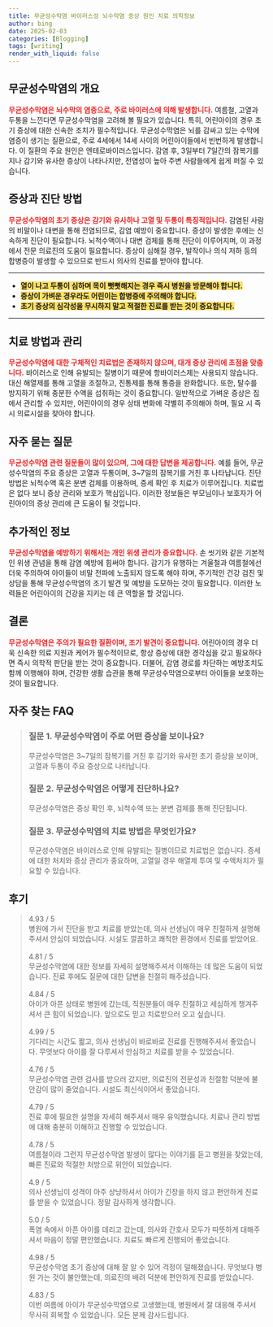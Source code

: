 ```yaml
---
title: 무균성수막염 바이러스성 뇌수막염 증상 원인 치료 의학정보
author: bing
date: 2025-02-03
categories: [Blogging]
tags: [writing]
render_with_liquid: false
---
```



<h2 id='무균성수막염의 개요'>무균성수막염의 개요</h2>

<p><b><span style="color: #ee2323;">무균성수막염은 뇌수막의 염증으로, 주로 바이러스에 의해 발생합니다.</span></b> 여름철, 고열과 두통을 느낀다면 무균성수막염을 고려해 볼 필요가 있습니다. 특히, 어린아이의 경우 초기 증상에 대한 신속한 조치가 필수적입니다. 무균성수막염은 뇌를 감싸고 있는 수막에 염증이 생기는 질환으로, 주로 4세에서 14세 사이의 어린아이들에서 빈번하게 발생합니다. 이 질환의 주요 원인은 엔테로바이러스입니다. 감염 후, 3일부터 7일간의 잠복기를 지나 감기와 유사한 증상이 나타나지만, 전염성이 높아 주변 사람들에게 쉽게 퍼질 수 있습니다.</p>

<h2 id='증상과 진단 방법'>증상과 진단 방법</h2>

<p><b><span style="color: #ee2323;">무균성수막염의 초기 증상은 감기와 유사하나 고열 및 두통이 특징적입니다.</span></b> 감염된 사람의 비말이나 대변을 통해 전염되므로, 감염 예방이 중요합니다. 증상이 발생한 후에는 신속하게 진단이 필요합니다. 뇌척수액이나 대변 검체를 통해 진단이 이루어지며, 이 과정에서 전문 의료진의 도움이 필요합니다. 증상이 심해질 경우, 발작이나 의식 저하 등의 합병증이 발생할 수 있으므로 반드시 의사의 진료를 받아야 합니다.</p>

<hr />

<ul>
    <li><b><span style="background-color: #ffe066;">열이 나고 두통이 심하며 목이 뻣뻣해지는 경우 즉시 병원을 방문해야 합니다.</span></b></li>
    <li><b><span style="background-color: #ffe066;">증상이 가벼운 경우라도 어린이는 합병증에 주의해야 합니다.</span></b></li>
    <li><b><span style="background-color: #ffe066;">초기 증상의 심각성을 무시하지 말고 적절한 진료를 받는 것이 중요합니다.</span></b></li>
</ul>

<hr />

<h2 id='치료 방법과 관리'>치료 방법과 관리</h2>

<p><b><span style="color: #ee2323;">무균성수막염에 대한 구체적인 치료법은 존재하지 않으며, 대개 증상 관리에 초점을 맞춥니다.</span></b> 바이러스로 인해 유발되는 질병이기 때문에 항바이러스제는 사용되지 않습니다. 대신 해열제를 통해 고열을 조절하고, 진통제를 통해 통증을 완화합니다. 또한, 탈수를 방지하기 위해 충분한 수액을 섭취하는 것이 중요합니다. 일반적으로 가벼운 증상은 집에서 관리할 수 있지만, 어린아이의 경우 상태 변화에 각별히 주의해야 하며, 필요 시 즉시 의료시설을 찾아야 합니다.</p>

<h2 id='자주 묻는 질문'>자주 묻는 질문</h2>

<p><b><span style="color: #ee2323;">무균성수막염 관련 질문들이 많이 있으며, 그에 대한 답변을 제공합니다.</span></b> 예를 들어, 무균성수막염의 주요 증상은 고열과 두통이며, 3~7일의 잠복기를 거친 후 나타납니다. 진단 방법은 뇌척수액 혹은 분변 검체를 이용하며, 증세 확인 후 치료가 이루어집니다. 치료법은 없다 보니 증상 관리와 보호가 핵심입니다. 이러한 정보들은 부모님이나 보호자가 어린아이의 증상 관리에 큰 도움이 될 것입니다.</p>

<h2 id='추가적인 정보'>추가적인 정보</h2>

<p><b><span style="color: #ee2323;">무균성수막염을 예방하기 위해서는 개인 위생 관리가 중요합니다.</span></b> 손 씻기와 같은 기본적인 위생 관념을 통해 감염 예방에 힘써야 합니다. 감기가 유행하는 겨울철과 여름철에선 더욱 주의하여 아이들이 비말 전파에 노출되지 않도록 해야 하며, 주기적인 건강 검진 및 상담을 통해 무균성수막염의 조기 발견 및 예방을 도모하는 것이 필요합니다. 이러한 노력들은 어린아이의 건강을 지키는 데 큰 역할을 할 것입니다.</p>

<h2 id='결론'>결론</h2>

<p><b><span style="color: #ee2323;">무균성수막염은 주의가 필요한 질환이며, 조기 발견이 중요합니다.</span></b> 어린아이의 경우 더욱 신속한 의료 지원과 케어가 필수적이므로, 항상 증상에 대한 경각심을 갖고 필요하다면 즉시 의학적 판단을 받는 것이 중요합니다. 더불어, 감염 경로를 차단하는 예방조치도 함께 이행해야 하며, 건강한 생활 습관을 통해 무균성수막염으로부터 아이들을 보호하는 것이 필요합니다.</p>


<h2 id='자주_찾는_FAQ'>자주 찾는 FAQ</h2>
<div itemscope="" itemtype="https://schema.org/FAQPage"> 
<blockquote> 
<div itemscope="" itemprop="mainEntity" itemtype="https://schema.org/Question"> 
<h3 itemprop="name">질문 1. 무균성수막염이 주로 어떤 증상을 보이나요?</h3> 
<div itemscope="" itemprop="acceptedAnswer" itemtype="https://schema.org/Answer"> 
<span itemprop="text"> 
<p>무균성수막염은 3~7일의 잠복기를 거친 후 감기와 유사한 초기 증상을 보이며, 고열과 두통이 주요 증상으로 나타납니다.</p> 
</span> 
</div> 
</div> 

<div itemscope="" itemprop="mainEntity" itemtype="https://schema.org/Question"> 
<h3 itemprop="name">질문 2. 무균성수막염은 어떻게 진단하나요?</h3> 
<div itemscope="" itemprop="acceptedAnswer" itemtype="https://schema.org/Answer"> 
<span itemprop="text"> 
<p>무균성수막염은 증상 확인 후, 뇌척수액 또는 분변 검체를 통해 진단됩니다.</p> 
</span> 
</div> 
</div> 

<div itemscope="" itemprop="mainEntity" itemtype="https://schema.org/Question"> 
<h3 itemprop="name">질문 3. 무균성수막염의 치료 방법은 무엇인가요?</h3> 
<div itemscope="" itemprop="acceptedAnswer" itemtype="https://schema.org/Answer"> 
<span itemprop="text"> 
<p>무균성수막염은 바이러스로 인해 유발되는 질병이므로 치료법은 없습니다. 증세에 대한 처치와 증상 관리가 중요하며, 고열일 경우 해열제 투여 및 수액처치가 필요할 수 있습니다.</p> 
</span> 
</div> 
</div> 
</blockquote> 
</div>
<h2 id='후기'>후기</h2>
<div itemscope itemtype="https://schema.org/Product">
  <blockquote>
  <div itemprop="review" itemscope itemtype="https://schema.org/Review">
      <div itemprop="reviewRating" itemscope itemtype="https://schema.org/Rating"> <span itemprop="ratingValue">4.93</span> / <span itemprop="bestRating">5</span> </div>
      <span itemprop="reviewBody">병원에 가서 진단을 받고 치료를 받았는데, 의사 선생님이 매우 친절하게 설명해주셔서 안심이 되었습니다. 시설도 깔끔하고 쾌적한 환경에서 진료를 받았어요.</span>
  </div>
  <br>
  <div itemprop="review" itemscope itemtype="https://schema.org/Review">
      <div itemprop="reviewRating" itemscope itemtype="https://schema.org/Rating"> <span itemprop="ratingValue">4.81</span> / <span itemprop="bestRating">5</span> </div>
      <span itemprop="reviewBody">무균성수막염에 대한 정보를 자세히 설명해주셔서 이해하는 데 많은 도움이 되었습니다. 진료 후에도 질문에 대한 답변을 친절히 해주셨습니다.</span>
  </div>
  <br>
  <div itemprop="review" itemscope itemtype="https://schema.org/Review">
      <div itemprop="reviewRating" itemscope itemtype="https://schema.org/Rating"> <span itemprop="ratingValue">4.84</span> / <span itemprop="bestRating">5</span> </div>
      <span itemprop="reviewBody">아이가 아픈 상태로 병원에 갔는데, 직원분들이 매우 친절하고 세심하게 챙겨주셔서 큰 힘이 되었습니다. 앞으로도 믿고 치료받으러 오고 싶습니다.</span>
  </div>
  <br>
  <div itemprop="review" itemscope itemtype="https://schema.org/Review">
      <div itemprop="reviewRating" itemscope itemtype="https://schema.org/Rating"> <span itemprop="ratingValue">4.99</span> / <span itemprop="bestRating">5</span> </div>
      <span itemprop="reviewBody">기다리는 시간도 짧고, 의사 선생님이 바로바로 진료를 진행해주셔서 좋았습니다. 무엇보다 아이를 잘 다루셔서 안심하고 치료를 받을 수 있었습니다.</span>
  </div>
  <br>
  <div itemprop="review" itemscope itemtype="https://schema.org/Review">
      <div itemprop="reviewRating" itemscope itemtype="https://schema.org/Rating"> <span itemprop="ratingValue">4.76</span> / <span itemprop="bestRating">5</span> </div>
      <span itemprop="reviewBody">무균성수막염 관련 검사를 받으러 갔지만, 의료진의 전문성과 친절함 덕분에 불안감이 많이 줄었습니다. 시설도 최신식이어서 좋았습니다.</span>
  </div>
  <br>
  <div itemprop="review" itemscope itemtype="https://schema.org/Review">
      <div itemprop="reviewRating" itemscope itemtype="https://schema.org/Rating"> <span itemprop="ratingValue">4.79</span> / <span itemprop="bestRating">5</span> </div>
      <span itemprop="reviewBody">진료 후에 필요한 설명을 자세히 해주셔서 매우 유익했습니다. 치료나 관리 방법에 대해 충분히 이해하고 진행할 수 있었습니다.</span>
  </div>
  <br>
  <div itemprop="review" itemscope itemtype="https://schema.org/Review">
      <div itemprop="reviewRating" itemscope itemtype="https://schema.org/Rating"> <span itemprop="ratingValue">4.78</span> / <span itemprop="bestRating">5</span> </div>
      <span itemprop="reviewBody">여름철이라 그런지 무균성수막염 발생이 많다는 이야기를 듣고 병원을 찾았는데, 빠른 진료와 적절한 처방으로 위안이 되었습니다.</span>
  </div>
  <br>
  <div itemprop="review" itemscope itemtype="https://schema.org/Review">
      <div itemprop="reviewRating" itemscope itemtype="https://schema.org/Rating"> <span itemprop="ratingValue">4.9</span> / <span itemprop="bestRating">5</span> </div>
      <span itemprop="reviewBody">의사 선생님이 성격이 아주 상냥하셔서 아이가 긴장을 하지 않고 편안하게 진료를 받을 수 있었습니다. 정말 감사하게 생각합니다.</span>
  </div>
  <br>
  <div itemprop="review" itemscope itemtype="https://schema.org/Review">
      <div itemprop="reviewRating" itemscope itemtype="https://schema.org/Rating"> <span itemprop="ratingValue">5.0</span> / <span itemprop="bestRating">5</span> </div>
      <span itemprop="reviewBody">폭염 속에서 아픈 아이를 데리고 갔는데, 의사와 간호사 모두가 따뜻하게 대해주셔서 마음이 정말 편안했습니다. 치료도 빠르게 진행되어 좋았습니다.</span>
  </div>
  <br>
  <div itemprop="review" itemscope itemtype="https://schema.org/Review">
      <div itemprop="reviewRating" itemscope itemtype="https://schema.org/Rating"> <span itemprop="ratingValue">4.98</span> / <span itemprop="bestRating">5</span> </div>
      <span itemprop="reviewBody">무균성수막염 초기 증상에 대해 잘 알 수 있어 걱정이 덜해졌습니다. 무엇보다 병원 가는 것이 불안했는데, 의료진의 배려 덕분에 편안하게 진료를 받았습니다.</span>
  </div>
  <br>
  <div itemprop="review" itemscope itemtype="https://schema.org/Review">
      <div itemprop="reviewRating" itemscope itemtype="https://schema.org/Rating"> <span itemprop="ratingValue">4.83</span> / <span itemprop="bestRating">5</span> </div>
      <span itemprop="reviewBody">이번 여름에 아이가 무균성수막염으로 고생했는데, 병원에서 잘 대응해 주셔서 무사히 회복할 수 있었습니다. 모든 분께 감사드립니다.</span>
  </div>
  </blockquote>
</div>
